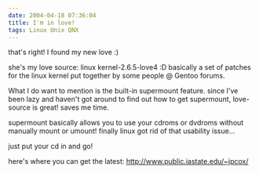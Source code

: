 ```yaml
---
date: 2004-04-18 07:36:04
title: I'm in love!
tags: Linux Unix QNX
---
```

that's right! I found my new love :)

she's my love source: linux kernel-2.6.5-love4 :D basically a set of patches
for the linux kernel put together by some people @ Gentoo forums.

What I do want to mention is the built-in supermount feature. since I've been
lazy and haven't got around to find out how to get supermount, love-source is
great! saves me time.

supermount basically allows you to use your cdroms or dvdroms without manually
mount or umount! finally linux got rid of that usability issue...

just put your cd in and go!

here's where you can get the latest:
<http://www.public.iastate.edu/~jpcox/>
